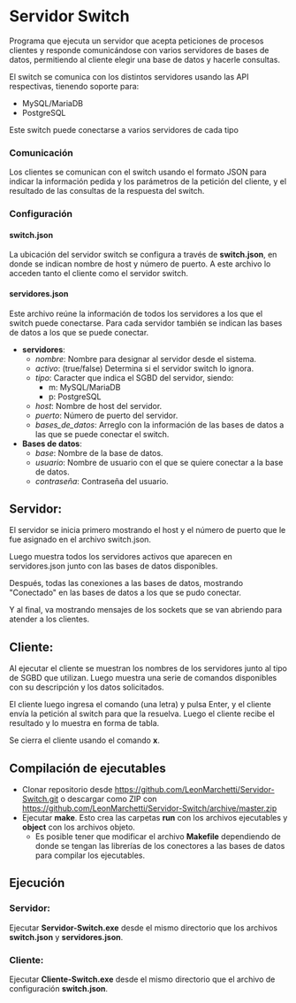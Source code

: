 # Servidor Switch

Programa que ejecuta un servidor que acepta peticiones de procesos clientes y 
responde comunicándose con varios servidores de bases de datos, permitiendo al 
cliente elegir una base de datos y hacerle consultas.

El switch se comunica con los distintos servidores usando las API respectivas,
tienendo soporte para:
* MySQL/MariaDB
* PostgreSQL

Este switch puede conectarse a varios servidores de cada tipo 

### Comunicación
Los clientes se comunican con el switch usando el formato JSON para indicar la
información pedida y los parámetros de la petición del cliente, y el resultado de las 
consultas de la respuesta del switch.

### Configuración

#### switch.json
La ubicación del servidor switch se configura a través de **switch.json**, en 
donde se indican nombre de host y número de puerto. A este archivo lo acceden 
tanto el cliente como el servidor switch.

#### servidores.json
Este archivo reúne la información de todos los servidores a los que el switch
puede conectarse. Para cada servidor también se indican las bases de datos a
los que se puede conectar.

* **servidores**:
    * *nombre*: Nombre para designar al servidor desde el sistema.
    * *activo*: (true/false) Determina si el servidor switch lo ignora.
    * *tipo*: Caracter que indica el SGBD del servidor, siendo:
        * m: MySQL/MariaDB
        * p: PostgreSQL
    * *host*: Nombre de host del servidor.
    * *puerto*: Número de puerto del servidor.
    * *bases_de_datos*: Arreglo con la información de las bases de datos a las 
    que se puede conectar el switch.
* **Bases de datos**:
    * *base*: Nombre de la base de datos.
    * *usuario*: Nombre de usuario con el que se quiere conectar a la base de 
    datos.
    * *contraseña*: Contraseña del usuario.

## Servidor:
El servidor se inicia primero mostrando el host y el número de puerto que le
fue asignado en el archivo switch.json.

Luego muestra todos los servidores
activos que aparecen en servidores.json junto con las bases de datos 
disponibles.

Después, todas las conexiones a las bases de datos, mostrando "Conectado" en
las bases de datos a los que se pudo conectar.

Y al final, va mostrando mensajes de los sockets que se van abriendo para 
atender a los clientes.

## Cliente:
Al ejecutar el cliente se muestran los nombres de los servidores junto al tipo 
de SGBD que utilizan. Luego muestra una serie de comandos disponibles con su
descripción y los datos solicitados.

El cliente luego ingresa el comando (una letra) y pulsa Enter, y el cliente
envía la petición al switch para que la resuelva. Luego el cliente recibe el
resultado y lo muestra en forma de tabla.

Se cierra el cliente usando el comando **x**.

## Compilación de ejecutables
* Clonar repositorio desde https://github.com/LeonMarchetti/Servidor-Switch.git 
o descargar como ZIP con https://github.com/LeonMarchetti/Servidor-Switch/archive/master.zip
* Ejecutar **make**. Esto crea las carpetas **run** con los archivos 
ejecutables y **object** con los archivos objeto. 
    * Es posible tener que modificar el archivo **Makefile** dependiendo de 
    donde se tengan las librerías de los conectores a las bases de datos
    para compilar los ejecutables.

## Ejecución

### Servidor:

Ejecutar **Servidor-Switch.exe** desde el mismo directorio que los archivos
**switch.json** y **servidores.json**.

### Cliente:
Ejecutar **Cliente-Switch.exe** desde el mismo directorio que el archivo de 
configuración **switch.json**.
